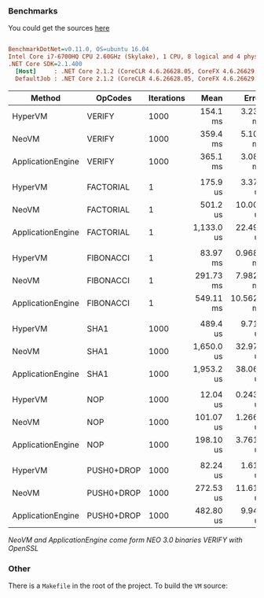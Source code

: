 ### Benchmarks

You could get the sources [here](https://github.com/CityOfZion/neo-hypervm/tree/development/tests/Neo.HyperVM.Benchmarks/Benchmarks)

``` ini

BenchmarkDotNet=v0.11.0, OS=ubuntu 16.04
Intel Core i7-6700HQ CPU 2.60GHz (Skylake), 1 CPU, 8 logical and 4 physical cores
.NET Core SDK=2.1.400
  [Host]     : .NET Core 2.1.2 (CoreCLR 4.6.26628.05, CoreFX 4.6.26629.01), 64bit RyuJIT
  DefaultJob : .NET Core 2.1.2 (CoreCLR 4.6.26628.05, CoreFX 4.6.26629.01), 64bit RyuJIT

```

|            Method |   OpCodes | Iterations |       Mean |     Error |    StdDev |        Min |        Max |     Median | Rank |
|------------------ |---------- |----------- |-----------:|----------:|----------:|-----------:|-----------:|-----------:|-----:|
|           HyperVM |  VERIFY |        1000 | 154.1 ms | 3.230 ms | 5.307 ms | 147.2 ms | 167.4 ms | 152.2 ms |    1 |
|             NeoVM |  VERIFY |        1000 | 359.4 ms | 5.102 ms | 4.772 ms | 354.0 ms | 367.8 ms | 357.9 ms |    2 |
| ApplicationEngine |  VERIFY |        1000 | 365.1 ms | 3.084 ms | 2.885 ms | 357.1 ms | 368.3 ms | 365.5 ms |    3 |
| | | | | | | | | | |
|           HyperVM | FACTORIAL |           1 |   175.9 us |  3.378 us |  3.469 us |   166.1 us |   182.8 us |   175.7 us |    1 |
|             NeoVM | FACTORIAL |           1 |   501.2 us | 10.006 us | 22.584 us |   462.0 us |   552.2 us |   502.3 us |    2 |
| ApplicationEngine | FACTORIAL |           1 | 1,133.0 us | 22.495 us | 34.353 us | 1,060.5 us | 1,198.3 us | 1,129.2 us |    3 |
| | | | | | | | | | |
|           HyperVM | FIBONACCI |           1 |  83.97 ms |  0.9685 ms |  0.7561 ms |  82.20 ms |  85.42 ms |  83.93 ms |    1 |
|             NeoVM | FIBONACCI |           1 | 291.73 ms |  7.9826 ms |  8.5413 ms | 281.57 ms | 310.59 ms | 288.72 ms |    2 |
| ApplicationEngine | FIBONACCI |           1 | 549.11 ms | 10.5625 ms | 12.5739 ms | 524.01 ms | 568.39 ms | 552.76 ms |    3 |
| | | | | | | | | | |
|           HyperVM | SHA1 |        1000 |   489.4 us |  9.713 us | 14.54 us |   490.3 us |   466.2 us |   523.7 us |    1 |
|             NeoVM | SHA1 |        1000 | 1,650.0 us | 32.977 us | 61.12 us | 1,643.6 us | 1,579.0 us | 1,819.8 us |    2 |
| ApplicationEngine | SHA1 |        1000 | 1,953.2 us | 38.063 us | 56.97 us | 1,918.0 us | 1,895.0 us | 2,074.3 us |    3 |
| | | | | | | | | | |
|           HyperVM |     NOP |        1000 |  12.04 us | 0.2432 us | 0.3565 us |  11.33 us |  12.96 us |  12.03 us |    1 |
|             NeoVM |     NOP |        1000 | 101.07 us | 1.2668 us | 1.1230 us |  99.89 us | 103.42 us | 100.79 us |    2 |
| ApplicationEngine |     NOP |        1000 | 198.10 us | 3.7617 us | 3.6945 us | 191.56 us | 204.89 us | 198.66 us |    3 |
| | | | | | | | | | |
|           HyperVM | PUSH0+DROP |        1000 |  82.24 us |  1.615 us |  2.562 us |  82.15 us |  79.07 us |  88.77 us |    1 |
|             NeoVM | PUSH0+DROP |        1000 | 272.53 us | 11.613 us | 32.756 us | 260.33 us | 234.83 us | 376.89 us |    2 |
| ApplicationEngine | PUSH0+DROP |        1000 | 482.80 us |  9.946 us | 16.342 us | 475.53 us | 465.78 us | 532.22 us |    3 |

*NeoVM and ApplicationEngine come form NEO 3.0 binaries*
*VERIFY with OpenSSL*

### Other
There is a `Makefile` in the root of the project. To build the `VM` source:
